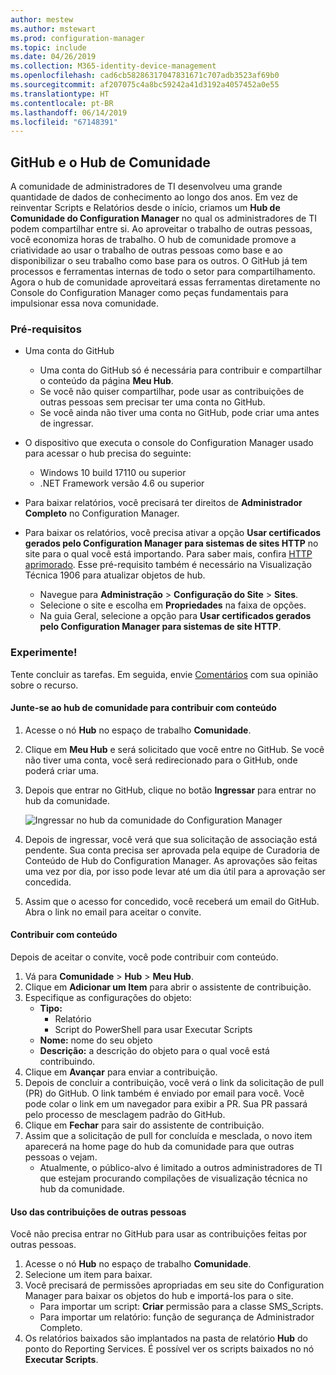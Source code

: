 ```yaml
---
author: mestew
ms.author: mstewart
ms.prod: configuration-manager
ms.topic: include
ms.date: 04/26/2019
ms.collection: M365-identity-device-management
ms.openlocfilehash: cad6cb58286317047831671c707adb3523af69b0
ms.sourcegitcommit: af207075c4a8bc59242a41d3192a4057452a0e55
ms.translationtype: HT
ms.contentlocale: pt-BR
ms.lasthandoff: 06/14/2019
ms.locfileid: "67148391"
---
```

## <a name="community-hub-and-github"></a>GitHub e o Hub de Comunidade
<!--3555935 & 3555936-->

A comunidade de administradores de TI desenvolveu uma grande quantidade de dados de conhecimento ao longo dos anos. Em vez de reinventar Scripts e Relatórios desde o início, criamos um **Hub de Comunidade do Configuration Manager** no qual os administradores de TI podem compartilhar entre si. Ao aproveitar o trabalho de outras pessoas, você economiza horas de trabalho. O hub de comunidade promove a criatividade ao usar o trabalho de outras pessoas como base e ao disponibilizar o seu trabalho como base para os outros. O GitHub já tem processos e ferramentas internas de todo o setor para compartilhamento. Agora o hub de comunidade aproveitará essas ferramentas diretamente no Console do Configuration Manager como peças fundamentais para impulsionar essa nova comunidade.


### <a name="prerequisites"></a>Pré-requisitos 

- Uma conta do GitHub

  - Uma conta do GitHub só é necessária para contribuir e compartilhar o conteúdo da página **Meu Hub**.
  - Se você não quiser compartilhar, pode usar as contribuições de outras pessoas sem precisar ter uma conta no GitHub.
  - Se você ainda não tiver uma conta no GitHub, pode criar uma antes de ingressar.

- O dispositivo que executa o console do Configuration Manager usado para acessar o hub precisa do seguinte:

   - Windows 10 build 17110 ou superior
   - .NET Framework versão 4.6 ou superior

- Para baixar relatórios, você precisará ter direitos de **Administrador Completo** no Configuration Manager.
- Para baixar os relatórios, você precisa ativar a opção **Usar certificados gerados pelo Configuration Manager para sistemas de sites HTTP** no site para o qual você está importando. Para saber mais, confira [HTTP aprimorado](/sccm/core/plan-design/hierarchy/enhanced-http). Esse pré-requisito também é necessário na Visualização Técnica 1906 para atualizar objetos de hub.

     - Navegue para **Administração** > **Configuração do Site** > **Sites**.
     - Selecione o site e escolha em **Propriedades** na faixa de opções. 
     - Na guia Geral, selecione a opção para **Usar certificados gerados pelo Configuration Manager para sistemas de site HTTP**.

### <a name="try-it-out"></a>Experimente!

Tente concluir as tarefas. Em seguida, envie [Comentários](/sccm/core/understand/find-help#product-feedback) com sua opinião sobre o recurso.

#### <a name="join-the-community-hub-to-contribute-content"></a>Junte-se ao hub de comunidade para contribuir com conteúdo

1. Acesse o nó **Hub** no espaço de trabalho **Comunidade**.
1. Clique em **Meu Hub** e será solicitado que você entre no GitHub. Se você não tiver uma conta, você será redirecionado para o GitHub, onde poderá criar uma.
1. Depois que entrar no GitHub, clique no botão **Ingressar** para entrar no hub da comunidade.

   ![Ingressar no hub da comunidade do Configuration Manager](../../media/3555935-join-community-hub.png)

1. Depois de ingressar, você verá que sua solicitação de associação está pendente. Sua conta precisa ser aprovada pela equipe de Curadoria de Conteúdo de Hub do Configuration Manager. As aprovações são feitas uma vez por dia, por isso pode levar até um dia útil para a aprovação ser concedida.
1. Assim que o acesso for concedido, você receberá um email do GitHub. Abra o link no email para aceitar o convite.

#### <a name="contribute-content"></a>Contribuir com conteúdo

Depois de aceitar o convite, você pode contribuir com conteúdo.

1. Vá para **Comunidade** > **Hub** > **Meu Hub**.
1. Clique em **Adicionar um Item** para abrir o assistente de contribuição.
1. Especifique as configurações do objeto:
   - **Tipo:** 
     - Relatório
     - Script do PowerShell para usar Executar Scripts
   - **Nome:** nome do seu objeto
   - **Descrição:** a descrição do objeto para o qual você está contribuindo.
1. Clique em **Avançar** para enviar a contribuição.
1. Depois de concluir a contribuição, você verá o link da solicitação de pull (PR) do GitHub. O link também é enviado por email para você. Você pode colar o link em um navegador para exibir a PR. Sua PR passará pelo processo de mesclagem padrão do GitHub.
1. Clique em **Fechar** para sair do assistente de contribuição.
1. Assim que a solicitação de pull for concluída e mesclada, o novo item aparecerá na home page do hub da comunidade para que outras pessoas o vejam.
   - Atualmente, o público-alvo é limitado a outros administradores de TI que estejam procurando compilações de visualização técnica no hub da comunidade.

#### <a name="use-the-contributions-of-others"></a>Uso das contribuições de outras pessoas

Você não precisa entrar no GitHub para usar as contribuições feitas por outras pessoas.

1. Acesse o nó **Hub** no espaço de trabalho **Comunidade**.
1. Selecione um item para baixar.
1. Você precisará de permissões apropriadas em seu site do Configuration Manager para baixar os objetos do hub e importá-los para o site.
    - Para importar um script: **Criar** permissão para a classe SMS_Scripts.
    - Para importar um relatório: função de segurança de Administrador Completo.
1. Os relatórios baixados são implantados na pasta de relatório **Hub** do ponto do Reporting Services. É possível ver os scripts baixados no nó **Executar Scripts**.

